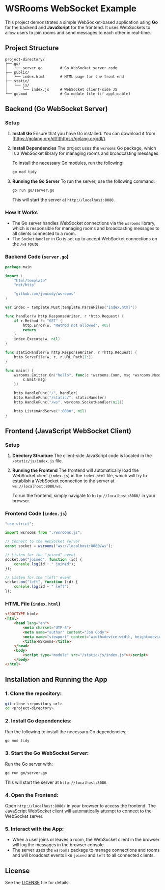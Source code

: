 # WSRooms WebSocket Example

This project demonstrates a simple WebSocket-based application using **Go** for the backend and **JavaScript** for the frontend. It uses WebSockets to allow users to join rooms and send messages to each other in real-time.

## Project Structure

```
project-directory/
├── go/
│   └── server.go        # Go WebSocket server code
├── public/
│   └── index.html       # HTML page for the front-end
├── static/
│   └── js/
│       └── index.js     # WebSocket client-side JS
└── go.mod               # Go module file (if applicable)
```

## Backend (Go WebSocket Server)

### Setup

1. **Install Go**
   Ensure that you have Go installed. You can download it from [https://golang.org/dl/](https://golang.org/dl/).

2. **Install Dependencies**
   The project uses the `wsrooms` Go package, which is a WebSocket library for managing rooms and broadcasting messages.

   To install the necessary Go modules, run the following:

   ```bash
   go mod tidy
   ```

3. **Running the Go Server**
   To run the server, use the following command:

   ```bash
   go run go/server.go
   ```

   This will start the server at `http://localhost:8080`.

### How It Works

- The Go server handles WebSocket connections via the `wsrooms` library, which is responsible for managing rooms and broadcasting messages to all clients connected to a room.
- The `SocketHandler` in Go is set up to accept WebSocket connections on the `/ws` route.

### Backend Code (`server.go`)

```go
package main

import (
	"html/template"
	"net/http"

	"github.com/joncody/wsrooms"
)

var index = template.Must(template.ParseFiles("index.html"))

func handler(w http.ResponseWriter, r *http.Request) {
	if r.Method != "GET" {
		http.Error(w, "Method not allowed", 405)
		return
	}
	index.Execute(w, nil)
}

func staticHandler(w http.ResponseWriter, r *http.Request) {
	http.ServeFile(w, r, r.URL.Path[1:])
}

func main() {
	wsrooms.Emitter.On("hello", func(c *wsrooms.Conn, msg *wsrooms.Message) {
		c.Emit(msg)
	})

	http.HandleFunc("/", handler)
	http.HandleFunc("/static/", staticHandler)
	http.HandleFunc("/ws", wsrooms.SocketHandler(nil))

	http.ListenAndServe(":8080", nil)
}
```

## Frontend (JavaScript WebSocket Client)

### Setup

1. **Directory Structure**
   The client-side JavaScript code is located in the `/static/js/index.js` file.

2. **Running the Frontend**
   The frontend will automatically load the WebSocket client (`index.js`) in the `index.html` file, which will try to establish a WebSocket connection to the server at `ws://localhost:8080/ws`.

   To run the frontend, simply navigate to `http://localhost:8080/` in your browser.

### Frontend Code (`index.js`)

```javascript
"use strict";

import wsrooms from "./wsrooms.js";

// Connect to the WebSocket server
const socket = wsrooms("ws://localhost:8080/ws");

// Listen for the "joined" event
socket.on("joined", function (id) {
    console.log(id + " joined");
});

// Listen for the "left" event
socket.on("left", function (id) {
    console.log(id + " left");
});
```

### HTML File (`index.html`)

```html
<!DOCTYPE html>
<html>
    <head lang="en">
        <meta charset="UTF-8">
        <meta name="author" content="Jon Cody">
        <meta name="viewport" content="width=device-width, height=device-height, user-scalable=no, initial-scale=1, maximum-scale=1, minimum-scale=1">
        <title>WSRooms</title>
    </head>
    <body>
        <script type="module" src="/static/js/index.js"></script>
    </body>
</html>
```

## Installation and Running the App

### 1. Clone the repository:

```bash
git clone <repository-url>
cd <project-directory>
```

### 2. Install Go dependencies:

Run the following to install the necessary Go dependencies:

```bash
go mod tidy
```

### 3. Start the Go WebSocket Server:

Run the Go server with:

```bash
go run go/server.go
```

This will start the server at `http://localhost:8080`.

### 4. Open the Frontend:

Open `http://localhost:8080/` in your browser to access the frontend. The JavaScript WebSocket client will automatically attempt to connect to the WebSocket server.

### 5. Interact with the App:

- When a user joins or leaves a room, the WebSocket client in the browser will log the messages in the browser console.
- The server uses the `wsrooms` package to manage connections and rooms and will broadcast events like `joined` and `left` to all connected clients.

## License

See the [LICENSE](./LICENSE) file for details.
